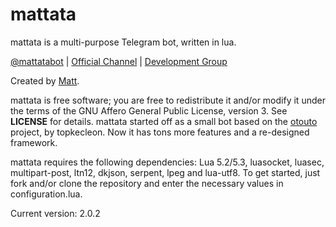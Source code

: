# mattata

mattata is a multi-purpose Telegram bot, written in lua.

[@mattatabot](http://telegram.me/mattatabot) | [Official Channel](http://telegram.me/mattata) | [Development Group](http://telegram.me/geeksOffTopic)

Created by [Matt](http://telegram.me/wrxck).

mattata is free software; you are free to redistribute it and/or modify it under the terms of the GNU Affero General Public License, version 3. See **LICENSE** for details.
mattata started off as a small bot based on the [otouto](otou.to) project, by topkecleon. Now it has tons more features and a re-designed framework.

mattata requires the following dependencies: Lua 5.2/5.3, luasocket, luasec, multipart-post, ltn12, dkjson, serpent, lpeg and lua-utf8. To get started, just fork and/or clone the repository and enter the necessary values in configuration.lua.

Current version: 2.0.2
